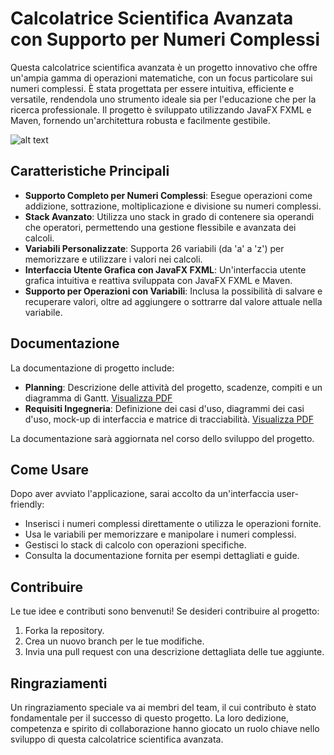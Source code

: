# Calcolatrice Scientifica Avanzata con Supporto per Numeri Complessi

Questa calcolatrice scientifica avanzata è un progetto innovativo che offre un'ampia gamma di operazioni matematiche, con un focus particolare sui numeri complessi. È stata progettata per essere intuitiva, efficiente e versatile, rendendola uno strumento ideale sia per l'educazione che per la ricerca professionale. Il progetto è sviluppato utilizzando JavaFX FXML e Maven, fornendo un'architettura robusta e facilmente gestibile.

![alt text](/Project%20Documents/Screenshot.png)

## Caratteristiche Principali

- **Supporto Completo per Numeri Complessi**: Esegue operazioni come addizione, sottrazione, moltiplicazione e divisione su numeri complessi.
- **Stack Avanzato**: Utilizza uno stack in grado di contenere sia operandi che operatori, permettendo una gestione flessibile e avanzata dei calcoli.
- **Variabili Personalizzate**: Supporta 26 variabili (da 'a' a 'z') per memorizzare e utilizzare i valori nei calcoli.
- **Interfaccia Utente Grafica con JavaFX FXML**: Un'interfaccia utente grafica intuitiva e reattiva sviluppata con JavaFX FXML e Maven.
- **Supporto per Operazioni con Variabili**: Inclusa la possibilità di salvare e recuperare valori, oltre ad aggiungere o sottrarre dal valore attuale nella variabile.

## Documentazione

La documentazione di progetto include:

- **Planning**: Descrizione delle attività del progetto, scadenze, compiti e un diagramma di Gantt. [Visualizza PDF](/Project%20Documents/Project%20planning.pdf)
- **Requisiti Ingegneria**: Definizione dei casi d'uso, diagrammi dei casi d'uso, mock-up di interfaccia e matrice di tracciabilità. [Visualizza PDF](/Project%20Documents/Requirements%20Engineering.pdf)

La documentazione sarà aggiornata nel corso dello sviluppo del progetto.

## Come Usare

Dopo aver avviato l'applicazione, sarai accolto da un'interfaccia user-friendly:

- Inserisci i numeri complessi direttamente o utilizza le operazioni fornite.
- Usa le variabili per memorizzare e manipolare i numeri complessi.
- Gestisci lo stack di calcolo con operazioni specifiche.
- Consulta la documentazione fornita per esempi dettagliati e guide.

## Contribuire

Le tue idee e contributi sono benvenuti! Se desideri contribuire al progetto:

1. Forka la repository.
2. Crea un nuovo branch per le tue modifiche.
3. Invia una pull request con una descrizione dettagliata delle tue aggiunte.

## Ringraziamenti

Un ringraziamento speciale va ai membri del team, il cui contributo è stato fondamentale per il successo di questo progetto. La loro dedizione, competenza e spirito di collaborazione hanno giocato un ruolo chiave nello sviluppo di questa calcolatrice scientifica avanzata.

